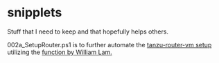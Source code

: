 # snipplets
Stuff that I need to keep and that hopefully helps others.

002a_SetupRouter.ps1 is to further automate the <a href="https://www.virtuallyghetto.com/2020/11/complete-vsphere-with-tanzu-homelab-with-just-32gb-of-memory.html">tanzu-router-vm setup</a> utilizing the <a href="https://github.com/lamw/vghetto-scripts/blob/master/powershell/VMKeystrokes.ps1"> function by William Lam.
